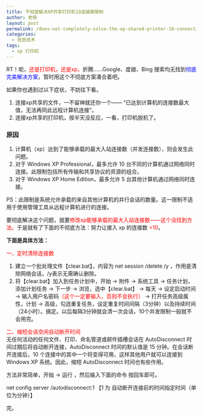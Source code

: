 ```yaml
---
title: 不彻底解决XP共享打印机10连接数限制
author: 老杨
layout: post
permalink: /does-not-completely-solve-the-xp-shared-printer-10-connection-limit.html
categories:
  - 信息技术
tags:
  - xp 打印机
---
```

RT！呃，<span style="color: #ff0000;">还是打印机，还是xp，</span>折腾……Google、度娘、Bing 搜索均无找到<span style="color: #0000ff;">彻底完美解决方案</span>，暂时用这个不彻底方案凑合着吧。

如果你也遇到过以下症状，不妨往下看。

  1. 连接xp共享的文件，一不留神就还你一个—— “已达到计算机的连接数最大值，无法再同此远程计算机连接”。
  2. 连接xp共享的打印机，按半天没反应，一看，打印机脱机了。



### 原因

  1. 计算机（xp）达到了能够承载的最大入站连接数（并发连接数），则会发生此问题。
  2. 对于 Windows XP Professional，最多允许 10 台不同的计算机通过网络同时连接。此限制包括所有传输和共享协议的资源的组合。
  3. 对于 Windows XP Home Edition，最多允许 5 台其他计算机通过网络同时连接。

PS：此限制是系统允许承载的来自其他计算机的并行会话的数量。这一限制不适用于使用管理工具从远程计算机进行的连接。

要彻底解决这个问题，就要<span style="color: #ff0000;">修改xp能够承载的最大入站连接数——这个没找到方法。</span>于是就有了下面的不彻底方法：努力让接入 xp 的连接数 <span style="color: #ff0000;"><10</span>。

**下面是具体方法：**

<span style="color: #ff0000;">一、定时清除连接数</span>

  1. 建立一个批处理文件【clear.bat】，内容为 net session /delete /y ，作用是清除网络会话，/y表示无需确认删除。
  2. 将【clear.bat】加入到任务计划中，开始 → 附件 → 系统工具 → 任务计划，添加计划任务 → 下一步 → 浏览，选中【clear.bat】 → 每天 → 设定启动时间 → 输入用户名密码<span style="color: #ff0000;">（这个一定要输入，否则不会执行）</span> → 打开任务高级属性，计划 → 高级，勾选重复任务，设定重复时间间隔（3分钟）以及持续时间（24小时）。搞定。以后每隔3分钟就会清一次会话，10个并发限制一般就不会用完。

<span style="color: #ff0000;">二、缩短会话空闲自动断开时间</span>  
无任何活动的任何文件、打印、命名管道或邮件插槽会话在 AutoDisconnect 时间过期后将自动断开连接，AutoDisconnect 时间的默认值是 15 分钟。在会话断开连接后，10 个连接中的其中一个将变得可用，这样其他用户就可以连接到 Windows XP 系统。因此，缩短 AutoDisconnect 时间也有些作用。

方法非常简单，开始 → 运行 ，然后输入下面的命令 按回车即可。

net config server /autodisconnect:1 【1 为 自动断开连接前的时间指定时间（单位为分钟）】

完。